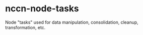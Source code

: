 # nccn-node-tasks
Node "tasks" used for data manipulation, consolidation, cleanup, transformation, etc.
